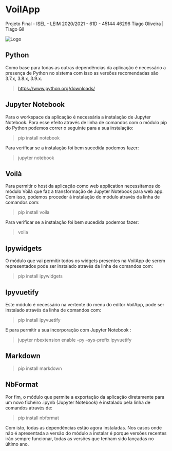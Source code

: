 # VoilApp
Projeto Final - ISEL - LEIM 2020/2021 - 61D - 45144 46296
Tiago Oliveira | Tiago Gil

![Logo](blob/developerAsta/03_Implementacao/resources/footer.png)

## Python

Como base para todas as outras dependências da aplicação é necessário a
presença de Python no sistema com isso as versões recomendadas são 3.7.x,
3.8.x, 3.9.x.


> https://www.python.org/downloads/


## Jupyter Notebook

Para o workspace da aplicação é necessária a instalação de Jupyter Notebook.
Para esse efeito através de linha de comandos com o módulo pip do Python
podemos correr o seguinte para a sua instalação:

> pip install notebook

Para verificar se a instalação foi bem sucedida podemos fazer:

> jupyter notebook

## Voilà

Para permitir o host da aplicação como web application necessitamos do
módulo Voilà que faz a transformação de Jupyter Notebook para web app.
Com isso, podemos proceder à instalação do módulo através da linha de
comandos com:

> pip install voila

Para verificar se a instalação foi bem sucedida podemos fazer:

> voila


## Ipywidgets

O módulo que vai permitir todos os widgets presentes na VoilApp de serem
representados pode ser instalado através da linha de comandos com:

> pip install ipywidgets

## Ipyvuetify

Este módulo é necessário na vertente do menu do editor VoilApp, pode ser
instalado através da linha de comandos com:

> pip install ipyvuetify

E para permitir a sua incorporação com Jupyter Notebook :

> jupyter nbextension enable –py –sys-prefix ipyvuetify

## Markdown

> pip install markdown

## NbFormat

Por fim, o módulo que permite a exportação da aplicação diretamente para
um novo ficheiro .ipynb (Jupyter Notebook) é instalado pela linha de comandos
através de:

> pip install nbformat

Com isto, todas as dependências estão agora instaladas. Nos casos onde
não é apresentada a versão do módulo a instalar é porque versões recentes
irão sempre funcionar, todas as versões que tenham sido lançadas no último
ano.


